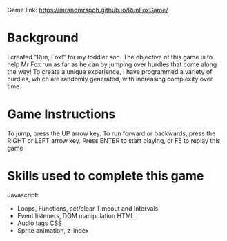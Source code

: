 Game link: https://mrandmrspoh.github.io/RunFoxGame/


# Background


I created "Run, Fox!" for my toddler son. The objective of this game is to help Mr Fox run as far as he can by jumping over hurdles that come along the way!
To create a unique experience, I have programmed a variety of hurdles, which are randomly generated, with increasing complexity over time.


# Game Instructions

To jump, press the UP arrow key. To run forward or backwards, press the RIGHT or LEFT arrow key.
Press ENTER to start playing, or F5 to replay this game


# Skills used to complete this game
Javascript: 
- Loops, Functions, set/clear Timeout and Intervals
- Event listeners, DOM manipulation
HTML
- Audio tags
CSS
- Sprite animation, z-index
